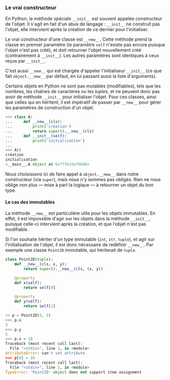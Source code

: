### Le vrai constructeur

En Python, la méthode spéciale `__init__` est souvent appelée constructeur de l'objet.
Il s'agit en fait d'un abus de langage : `__init__` ne construit pas l'objet, elle intervient après la création de ce dernier pour l'initialiser.

Le vrai constructeur d'une classe est `__new__`.
Cette méthode prend la classe en premier paramètre (le paramètre `self` n'existe pas encore puisque l'objet n'est pas créé), et doit retourner l'objet nouvellement créé (contrairement à `__init__`).
Les autres paramètres sont identiques à ceux reçus par `__init__`.

C'est aussi `__new__` qui est chargée d'appeler l'initialiseur `__init__` (ce que fait `object.__new__` par défaut, en lui passant aussi la liste d'arguments).

Certains objets en Python ne sont pas mutables (modifiables), tels que les nombres, les chaînes de caractères ou les *tuples*, et ne peuvent donc pas avoir de méthode `__init__` pour initialiser l'objet.
Pour ces classes, ainsi que celles qui en héritent, il est impératif de passer par `__new__` pour gérer les paramètres de construction d'un objet.

```python
>>> class A:
...     def __new__(cls):
...         print('création')
...         return super().__new__(cls)
...     def __init__(self):
...         print('initialisation')
...
>>> A()
création
initialisation
<__main__.A object at 0x7ffb15ef9048>
```

Nous choisissons ici de faire appel à `object.__new__` dans notre constructeur (via `super`), mais nous n'y sommes pas obligés.
Rien ne nous oblige non plus — mise à part la logique — à retourner un objet du bon type.

#### Le cas des immutables

La méthode `__new__` est particulière utile pour les objets immutables.
En effet, il est impossible d'agir sur les objets dans la méthode `__init__`, puisque celle-ci intervient après la création, et que l'objet n'est pas modifiable.

Si l'on souhaite hériter d'un type immutable (`int`, `str`, `tuple`), et agir sur l'initialisation de l'objet, il est donc nécessaire de redéfinir `__new__`.
Par exemple une classe `Point2D` immutable, qui hériterait de `tuple`.

```python
class Point2D(tuple):
    def __new__(cls, x, y):
        return super().__new__(cls, (x, y))

    @property
    def x(self):
        return self[0]

    @property
    def y(self):
        return self[1]
```

```python
>> p = Point2D(3, 5)
>>> p.x
3
>>> p.y
5
>>> p.x = 10
Traceback (most recent call last):
  File "<stdin>", line 1, in <module>
AttributeError: can't set attribute
>>> p[0] = 10
Traceback (most recent call last):
  File "<stdin>", line 1, in <module>
TypeError: 'Point2D' object does not support item assignment
```
